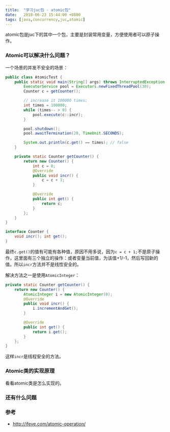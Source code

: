 ```yaml
---
title:  "学习juc包 - atomic包"
date:   2018-06-23 15:44:00 +0800
tags: [java,concurrency,juc,atomic]
---
```


atomic包是juc下的其中一个包，主要是封装常用变量，方便使用者可以原子操作。

### Atomic可以解决什么问题？

一个场景的并发不安全的场景：

~~~ java
public class AtomicTest {
    public static void main(String[] args) throws InterruptedException {
        ExecutorService pool = Executors.newFixedThreadPool(30);
        Counter c = getCounter();

        // increase it 100000 times;
        int times = 100000;
        while (times-- > 0) {
            pool.execute(c::incr);
        }

        pool.shutdown();
        pool.awaitTermination(20, TimeUnit.SECONDS);

        System.out.println(c.get() == times); // false
    }

    private static Counter getCounter() {
        return new Counter() {
            int c = 0;
            @Override
            public void incr() {
                c = c + 1;
            }

            @Override
            public int get() {
                return c;
            }
        };
    }
}

interface Counter {
    void incr(); int get();
}
~~~

最终`c.get()`的值有可能有各种值，原因不用多说，因为`c = c + 1;`不是原子操作，这里面有三个独立的操作：或者变量当前值，为该值+1/-1，然后写回新的值。所以`incr`方法并不是线性安全的。

解决方法之一是使用`AtomicInteger`：

~~~ java
private static Counter getCounter() {
    return new Counter() {
        AtomicInteger i = new AtomicInteger(0);
        @Override
        public void incr() {
            i.incrementAndGet();
        }

        @Override
        public int get() {
            return i.get();
        }
    };
}
~~~

这样`incr`是线程安全的方法。

### Atomic类的实现原理

看看atomic类是怎么实现的。

### 还有什么问题


### 参考

- http://ifeve.com/atomic-operation/
